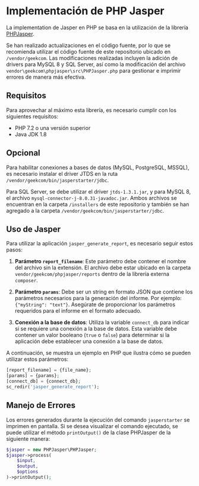 # Implementación de PHP Jasper
La implementation de Jasper en PHP se basa en la utilización de la librería [PHPJasper](https://github.com/PHPJasper/phpjasper).

Se han realizado actualizaciones en el código fuente, por lo que se recomienda utilizar el código fuente de este repositorio ubicado en `/vendor/geekcom`. Las modificaciones realizadas incluyen la adición de drivers para MySQL 8 y SQL Server, así como la modificación del archivo `vendor\geekcom\phpjasper\src\PHPJasper.php` para gestionar e imprimir errores de manera más efectiva.

## Requisitos
Para aprovechar al máximo esta librería, es necesario cumplir con los siguientes requisitos:

- PHP 7.2 o una versión superior
- Java JDK 1.8

## Opcional
Para habilitar conexiones a bases de datos (MySQL, PostgreSQL, MSSQL), es necesario instalar el driver JTDS en la ruta `/vendor/geekcom/bin/jasperstarter/jdbc`. 

Para SQL Server, se debe utilizar el driver `jtds-1.3.1.jar`, y para MySQL 8, el archivo `mysql-connector-j-8.0.31-javadoc.jar`. Ambos archivos se encuentran en la carpeta `/installers` de este repositorio y también se han agregado a la carpeta `/vendor/geekcom/bin/jasperstarter/jdbc`.

## Uso de Jasper
Para utilizar la aplicación `jasper_generate_report`, es necesario seguir estos pasos:

1. **Parámetro `report_filename`**: Este parámetro debe contener el nombre del archivo sin la extensión. El archivo debe estar ubicado en la carpeta `vendor/geekcom/phpjasper/reports` dentro de la librería externa `composer`.

2. **Parámetro `params`**: Debe ser un string en formato JSON que contiene los parámetros necesarios para la generación del informe. Por ejemplo: `{"myString": "text"}`. Asegúrate de proporcionar los parámetros requeridos para el informe en el formato adecuado.

3. **Conexión a la base de datos**: Utiliza la variable `connect_db` para indicar si se requiere una conexión a la base de datos. Esta variable debe contener un valor booleano (`true` o `false`) para determinar si la aplicación debe establecer una conexión a la base de datos.

A continuación, se muestra un ejemplo en PHP que ilustra cómo se pueden utilizar estos parámetros:

```php
[report_filename] = {file_name};
[params] = {params};
[connect_db] = {connect_db};
sc_redir('jasper_generate_report');
```

## Manejo de Errores
Los errores generados durante la ejecución del comando `jasperstarter` se imprimen en pantalla. Si se desea visualizar el comando ejecutado, se puede utilizar el método `printOutput()` de la clase PHPJasper de la siguiente manera:

```php
$jasper = new PHPJasper\PHPJasper;
$jasper->process(
    $input,
    $output,
    $options
)->printOutput();
```